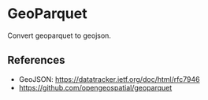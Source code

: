 # GeoParquet

Convert geoparquet to geojson.

## References

 - GeoJSON: https://datatracker.ietf.org/doc/html/rfc7946
 - https://github.com/opengeospatial/geoparquet
